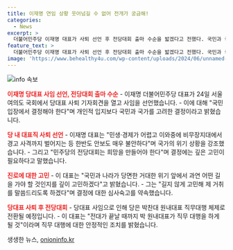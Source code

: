 ```yaml
---
title: 이재명 연임 상황 웃어넘길 수 없어 전개가 궁금해!
categories:
  - News
excerpt: >
  더불어민주당 이재명 대표가 사퇴 선언 후 전당대회 출마 수순을 밟겠다고 전했다. 국민과 국가 위기 상황에서 깊이 고민하겠다며 국민 입장과 당의 미래를 우선 고려해 결정할 것이라 강조했다. 개인 입지보다는 국민 입장을 중시하며 결정할 것을 밝히며 박찬대 원내대표가 직무대행으로 전환된다고 전했다.
feature_text: >
  더불어민주당 이재명 대표가 사퇴 선언 후 전당대회 출마 수순을 밟겠다고 전했다. 국민과 국가 위기 상황에서 깊이 고민하겠다며 국민 입장과 당의 미래를 우선 고려해 결정할 것이라 강조했다. 개인 입지보다는 국민 입장을 중시하며 결정할 것을 밝히며 박찬대 원내대표가 직무대행으로 전환된다고 전했다.
image: 'https://www.behealthy4u.com/wp-content/uploads/2024/06/unnamed-file.png'
---
```


<p><img src="https://www.behealthy4u.com/wp-content/uploads/2024/06/unnamed-file.png" alt="info 속보" /></p>

<p><b><span style="color: #ee2323;">이재명 당대표 사임 선언, 전당대회 출마 수순</span></b>
- 이재명 더불어민주당 대표가 24일 서울 여의도 국회에서 당대표 사퇴 기자회견을 열고 사임을 선언했습니다.
- 이에 대해 "국민 입장에서 결정해야 한다"며 개인적 입지보다 국민과 국가를 고려한 결정이라고 밝혔습니다.</p>

<p><b><span style="color: #ee2323;">당 내 대표직 사퇴 선언</span></b>
- 이재명 대표는 "민생·경제가 어렵고 이와중에 비무장지대에서 경고 사격까지 벌어지는 등 한반도 안보도 매우 불안하다"며 국가의 위기 상황을 강조했습니다. 
- 그리고 "민주당의 전당대회는 희망을 만들어야 한다"며 결정에는 깊은 고민이 필요하다고 말했습니다.</p>

<p><b><span style="color: #ee2323;">진로에 대한 고민</span></b>
- 이 대표는 "국민과 나라가 당면한 거대한 위기 앞에서 과연 어떤 길을 가야 할 것인지를 깊이 고민하겠다"고 밝혔습니다.
- 그는 "길지 않게 고민해 제 거취를 말씀드리도록 하겠다"며 결정에 대한 심사숙고를 약속했습니다.</p>

<p><b><span style="color: #ee2323;">당대표 사퇴 후 전당대회</span></b>
- 당대표 사임으로 인해 당은 박찬대 원내대표 직무대행 체제로 전환될 예정입니다.
- 이 대표는 "전대가 끝날 때까지 박 원내대표가 직무 대행을 하게 될 것"이라며 직무 대행에 대한 안정적인 조치를 밝혔습니다.</p>
생생한 뉴스, <a href="https://onioninfo.kr" rel="dofollow">onioninfo.kr</a>


